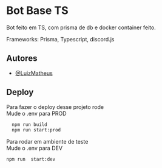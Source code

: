
# Bot Base TS

Bot feito em TS, com prisma de db e docker container feito.

Frameworks: 
 Prisma,
 Typescript,
 discord.js


 



## Autores

- [@LuizMatheus](https://www.github.com/luizmatheus11)


## Deploy

Para fazer o deploy desse projeto rode\
Mude o .env para PROD

```bash
  npm run build
  npm run start:prod
```

Para rodar em ambiente de teste\
Mude o .env para DEV
```bash
npm run  start:dev
```


